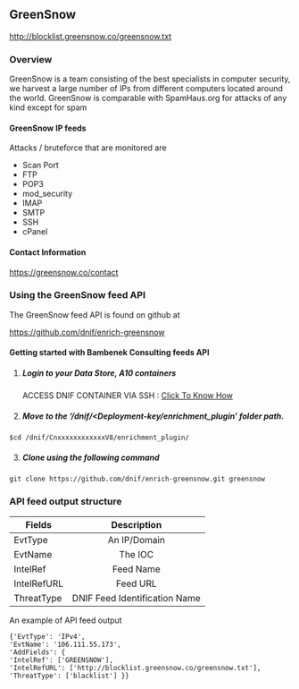 ## GreenSnow   
  http://blocklist.greensnow.co/greensnow.txt
### Overview
GreenSnow is a team consisting of the best specialists in computer security, we harvest a large number of IPs from different computers located around the world.
GreenSnow is comparable with SpamHaus.org for attacks of any kind except for spam 

#### GreenSnow IP feeds
 Attacks / bruteforce that are monitored are  
  -  Scan Port
  -  FTP
  -  POP3
  -  mod_security
  -  IMAP
  -  SMTP
  -  SSH
  -  cPanel 

#### Contact Information
  https://greensnow.co/contact
### Using the GreenSnow feed API
 The GreenSnow feed API is found on github at

https://github.com/dnif/enrich-greensnow

#### Getting started with Bambenek Consulting feeds API

1. #####    Login to your Data Store, A10 containers  
   ACCESS DNIF CONTAINER VIA SSH : [Click To Know How](https://dnif.it/docs/guides/tutorials/access-dnif-container-via-ssh.html)
2. #####    Move to the ‘/dnif/<Deployment-key/enrichment_plugin’ folder path.
```
$cd /dnif/CnxxxxxxxxxxxxV8/enrichment_plugin/
```
3. #####   Clone using the following command  
```  
git clone https://github.com/dnif/enrich-greensnow.git greensnow
```
### API feed output structure
  | Fields        | Description  |
| ------------- |:-------------:|
| EvtType      | An IP/Domain |
| EvtName      | The IOC      |
| IntelRef | Feed Name      |
| IntelRefURL | Feed URL      |
| ThreatType | DNIF Feed Identification Name |      

An example of API feed output
```
{'EvtType': 'IPv4', 
'EvtName': '106.111.55.173', 
'AddFields': {
'IntelRef': ['GREENSNOW'],
'IntelRefURL': ['http://blocklist.greensnow.co/greensnow.txt'], 
'ThreatType': ['blacklist'] }}
```
